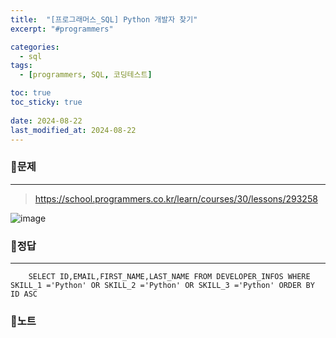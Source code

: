 ```yaml
---
title:  "[프로그래머스_SQL] Python 개발자 찾기"
excerpt: "#programmers"

categories:
  - sql
tags:
  - [programmers, SQL, 코딩테스트]

toc: true
toc_sticky: true
 
date: 2024-08-22
last_modified_at: 2024-08-22
---
```


### 📜문제
-----
><https://school.programmers.co.kr/learn/courses/30/lessons/293258>  

![image](https://github.com/user-attachments/assets/3404f0ef-2f40-44e4-8e49-90a043013636)

### 📜정답
-----
```
    SELECT ID,EMAIL,FIRST_NAME,LAST_NAME FROM DEVELOPER_INFOS WHERE SKILL_1 ='Python' OR SKILL_2 ='Python' OR SKILL_3 ='Python' ORDER BY ID ASC
```

### 📜노트
